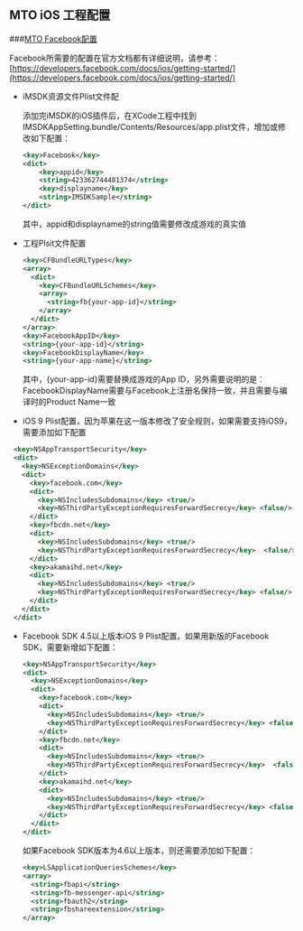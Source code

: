 ## MTO iOS 工程配置    
###[MTO Facebook配置](Facebook/ios.md)

Facebook所需要的配置在官方文档都有详细说明，请参考：[https://developers.facebook.com/docs/ios/getting-started/](https://developers.facebook.com/docs/ios/getting-started/)

* iMSDK资源文件Plist文件配

  添加完iMSDK的iOS插件后，在XCode工程中找到IMSDKAppSetting.bundle/Contents/Resources/app.plist文件，增加或修改如下配置：
  
  ```xml
  <key>Facebook</key>
  <dict>
      <key>appid</key>
      <string>423362744481374</string>
      <key>displayname</key>
      <string>IMSDKSample</string>
  </dict>
  ```
  
  其中，appid和displayname的string值需要修改成游戏的真实值

* 工程Plsit文件配置

  ```xml
  <key>CFBundleURLTypes</key>
  <array>
    <dict>
      <key>CFBundleURLSchemes</key>
      <array>
        <string>fb{your-app-id}</string>
      </array>
    </dict>
  </array>
  <key>FacebookAppID</key>
  <string>{your-app-id}</string>
  <key>FacebookDisplayName</key>
  <string>{your-app-name}</string>
  ```
  
  其中，{your-app-id}需要替换成游戏的App ID，另外需要说明的是：FacebookDisplayName需要与Facebook上注册名保持一致，并且需要与编译时的Product Name一致
  
* iOS 9 Plist配置，因为苹果在这一版本修改了安全规则，如果需要支持iOS9，需要添加如下配置
 
 ```xml
  <key>NSAppTransportSecurity</key>
  <dict>
    <key>NSExceptionDomains</key>
    <dict>
      <key>facebook.com</key>
      <dict>
        <key>NSIncludesSubdomains</key> <true/>        
        <key>NSThirdPartyExceptionRequiresForwardSecrecy</key> <false/>
      </dict>
      <key>fbcdn.net</key>
      <dict>
        <key>NSIncludesSubdomains</key> <true/>
        <key>NSThirdPartyExceptionRequiresForwardSecrecy</key>  <false/>
      </dict>
      <key>akamaihd.net</key>
      <dict>
        <key>NSIncludesSubdomains</key> <true/>
        <key>NSThirdPartyExceptionRequiresForwardSecrecy</key> <false/>
      </dict>
    </dict>
  </dict>
 ```
 
* Facebook SDK 4.5以上版本iOS 9 Plist配置。如果用新版的Facebook SDK，需要新增如下配置：
  
  ```xml
  <key>NSAppTransportSecurity</key>
  <dict>
    <key>NSExceptionDomains</key>
    <dict>
      <key>facebook.com</key>
      <dict>
        <key>NSIncludesSubdomains</key> <true/>        
        <key>NSThirdPartyExceptionRequiresForwardSecrecy</key> <false/>
      </dict>
      <key>fbcdn.net</key>
      <dict>
        <key>NSIncludesSubdomains</key> <true/>
        <key>NSThirdPartyExceptionRequiresForwardSecrecy</key>  <false/>
      </dict>
      <key>akamaihd.net</key>
      <dict>
        <key>NSIncludesSubdomains</key> <true/>
        <key>NSThirdPartyExceptionRequiresForwardSecrecy</key> <false/>
      </dict>
    </dict>
  </dict>
  ```
  
  如果Facebook SDK版本为4.6以上版本，则还需要添加如下配置：
  
  ```xml
  <key>LSApplicationQueriesSchemes</key>
  <array>
    <string>fbapi</string>
    <string>fb-messenger-api</string>
    <string>fbauth2</string>
    <string>fbshareextension</string>
  </array>
  ```